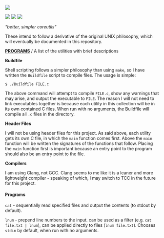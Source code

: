 ![](http://i.imgur.com/WoA2pWw.png)

![](https://img.shields.io/github/issues/joshhartigan/iu-coreutils.svg) ![](https://img.shields.io/badge/license-BSD-yellow.svg) ![](https://img.shields.io/badge/language-C-blue.svg)

*"better, simpler coreutils"*

These intend to follow a derivative of the original UNIX philosophy, which will
eventually be documented in this repository.

**[PROGRAMS](#programs)** / A list of the utilities with brief descriptions

**Buildfile**

Shell scripting follows a simpler philosophy than using `make`, so I have
written the `Buildfile` script to compile files. The usage is simple:

`$ ./Buildfile FILE.c`

The above command will attempt to compile `FILE.c`, show any warnings that may
arise, and output the executable to `FILE`.
  The reason I will not need to link executables together is because each
utility in this collection will be in its own contained C files.
  When run with no arguments, the Buildfile will compile all `.c` files in the
directory.

**Header Files**

I will not be using header files for this project. As said above, each utility
gets its own C file, in which the `main` function comes first. Above the `main`
function will be written the signatures of the functions that follow.
  Placing the `main` function first is important because an entry point to the
program should also be an entry point to the file.

**Compilers**

I am using Clang, not GCC. Clang seems to me like it is a leaner and more
lightweight compiler - speaking of which, I may switch to TCC in the future for
this project.

#### Programs

`cat` - sequentially read specified files and output the contents (to stdout by
default).

`lnum` - prepend line numbers to the input. can be used as a filter (e.g.
`cat file.txt | lnum`), can be applied directly to files (`lnum file.txt`).
Chooses `stdin` by default, when run with no arguments.

